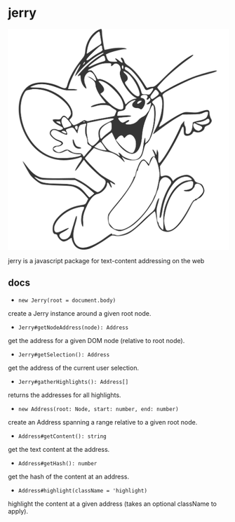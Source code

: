 # jerry

![jerry](jerry.svg)

jerry is a javascript package for text-content addressing on the web

## docs

- `new Jerry(root = document.body)`

create a Jerry instance around a given root node.

- `Jerry#getNodeAddress(node): Address`

get the address for a given DOM node (relative to root node).

- `Jerry#getSelection(): Address`

get the address of the current user selection.

- `Jerry#gatherHighlights(): Address[]`

returns the addresses for all highlights.

- `new Address(root: Node, start: number, end: number)`

create an Address spanning a range relative to a given root node.

- `Address#getContent(): string`

get the text content at the address.

- `Address#getHash(): number`

get the hash of the content at an address.

- `Address#highlight(className = 'highlight)`

highlight the content at a given address (takes an optional className to apply).
